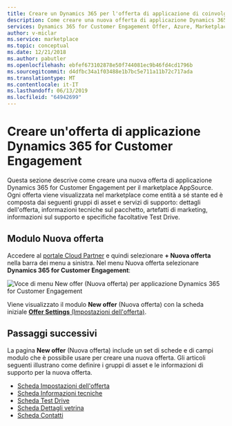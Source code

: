 ```yaml
---
title: Creare un Dynamics 365 per l'offerta di applicazione di coinvolgimento dei clienti | Azure Marketplace
description: Come creare una nuova offerta di applicazione Dynamics 365 for Customer Engagement nel marketplace AppSource.
services: Dynamics 365 for Customer Engagement Offer, Azure, Marketplace, Cloud Partner Portal, AppSource
author: v-miclar
ms.service: marketplace
ms.topic: conceptual
ms.date: 12/21/2018
ms.author: pabutler
ms.openlocfilehash: ebfef673102878e50f744081ec9b46fd4cd1796b
ms.sourcegitcommit: d4dfbc34a1f03488e1b7bc5e711a11b72c717ada
ms.translationtype: MT
ms.contentlocale: it-IT
ms.lasthandoff: 06/13/2019
ms.locfileid: "64942699"
---
```

# <a name="create-a-dynamics-365-for-customer-engagement-application-offer"></a>Creare un'offerta di applicazione Dynamics 365 for Customer Engagement

Questa sezione descrive come creare una nuova offerta di applicazione Dynamics 365 for Customer Engagement per il marketplace AppSource. Ogni offerta viene visualizzata nel marketplace come entità a sé stante ed è composta dai seguenti gruppi di asset e servizi di supporto: dettagli dell'offerta, informazioni tecniche sul pacchetto, artefatti di marketing, informazioni sul supporto e specifiche facoltative Test Drive. 


## <a name="new-offer-form"></a>Modulo Nuova offerta

Accedere al [portale Cloud Partner](https://cloudpartner.azure.com/) e quindi selezionare **+ Nuova offerta** nella barra dei menu a sinistra. Nel menu Nuova offerta selezionare **Dynamics 365 for Customer Engagement**:

![Voce di menu New offer (Nuova offerta) per applicazione Dynamics 365 for Customer Engagement](./media/new-dyn365ce-menu-item.png)

Viene visualizzato il modulo **New offer** (Nuova offerta) con la scheda iniziale [**Offer Settings** (Impostazioni dell'offerta)](./cpp-offer-settings-tab.md).


## <a name="next-steps"></a>Passaggi successivi

La pagina **New offer** (Nuova offerta) include un set di schede e di campi modulo che è possibile usare per creare una nuova offerta. Gli articoli seguenti illustrano come definire i gruppi di asset e le informazioni di supporto per la nuova offerta.

* [Scheda Impostazioni dell'offerta](./cpp-offer-settings-tab.md)
* [Scheda Informazioni tecniche](./cpp-technical-info-tab.md)
* [Scheda Test Drive](./cpp-testdrive-tab.md)
* [Scheda Dettagli vetrina](./cpp-storefront-details-tab.md)
* [Scheda Contatti](./cpp-contacts-tab.md)
